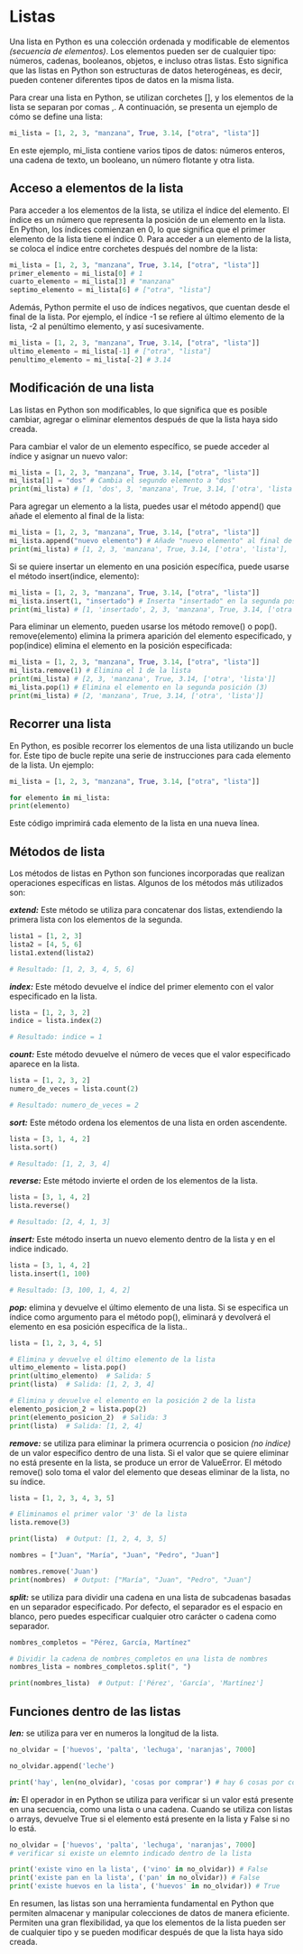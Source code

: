 # Listas

Una lista en Python es una colección ordenada y modificable de elementos _(secuencia de elementos)_. Los elementos pueden ser de cualquier tipo: números, cadenas, booleanos, objetos, e incluso otras listas. Esto significa que las listas en Python son estructuras de datos heterogéneas, es decir, pueden contener diferentes tipos de datos en la misma lista.

Para crear una lista en Python, se utilizan corchetes [], y los elementos de la lista se separan por comas ,. A continuación, se presenta un ejemplo de cómo se define una lista:

```py
mi_lista = [1, 2, 3, "manzana", True, 3.14, ["otra", "lista"]]
```

En este ejemplo, mi_lista contiene varios tipos de datos: números enteros, una cadena de texto, un booleano, un número flotante y otra lista.

## Acceso a elementos de la lista

Para acceder a los elementos de la lista, se utiliza el índice del elemento. El índice es un número que representa la posición de un elemento en la lista. En Python, los índices comienzan en 0, lo que significa que el primer elemento de la lista tiene el índice 0. Para acceder a un elemento de la lista, se coloca el índice entre corchetes después del nombre de la lista:

```py
mi_lista = [1, 2, 3, "manzana", True, 3.14, ["otra", "lista"]]
primer_elemento = mi_lista[0] # 1
cuarto_elemento = mi_lista[3] # "manzana"
septimo_elemento = mi_lista[6] # ["otra", "lista"]
```

Además, Python permite el uso de índices negativos, que cuentan desde el final de la lista. Por ejemplo, el índice -1 se refiere al último elemento de la lista, -2 al penúltimo elemento, y así sucesivamente.

```py
mi_lista = [1, 2, 3, "manzana", True, 3.14, ["otra", "lista"]]
ultimo_elemento = mi_lista[-1] # ["otra", "lista"]
penultimo_elemento = mi_lista[-2] # 3.14
```

## Modificación de una lista

Las listas en Python son modificables, lo que significa que es posible cambiar, agregar o eliminar elementos después de que la lista haya sido creada.

Para cambiar el valor de un elemento específico, se puede acceder al índice y asignar un nuevo valor:

```py
mi_lista = [1, 2, 3, "manzana", True, 3.14, ["otra", "lista"]]
mi_lista[1] = "dos" # Cambia el segundo elemento a "dos"
print(mi_lista) # [1, 'dos', 3, 'manzana', True, 3.14, ['otra', 'lista']]
```

Para agregar un elemento a la lista, puedes usar el método append() que añade el elemento al final de la lista:

```py
mi_lista = [1, 2, 3, "manzana", True, 3.14, ["otra", "lista"]]
mi_lista.append("nuevo elemento") # Añade "nuevo elemento" al final de la lista
print(mi_lista) # [1, 2, 3, 'manzana', True, 3.14, ['otra', 'lista'], 'nuevo elemento']
```

Si se quiere insertar un elemento en una posición específica, puede usarse el método insert(indice, elemento):

```py
mi_lista = [1, 2, 3, "manzana", True, 3.14, ["otra", "lista"]]
mi_lista.insert(1, "insertado") # Inserta "insertado" en la segunda posición
print(mi_lista) # [1, 'insertado', 2, 3, 'manzana', True, 3.14, ['otra', 'lista']]
```

Para eliminar un elemento, pueden usarse los método remove() o pop(). remove(elemento) elimina la primera aparición del elemento especificado, y pop(indice) elimina el elemento en la posición especificada:

```py
mi_lista = [1, 2, 3, "manzana", True, 3.14, ["otra", "lista"]]
mi_lista.remove(1) # Elimina el 1 de la lista
print(mi_lista) # [2, 3, 'manzana', True, 3.14, ['otra', 'lista']]
mi_lista.pop(1) # Elimina el elemento en la segunda posición (3)
print(mi_lista) # [2, 'manzana', True, 3.14, ['otra', 'lista']]
```

## Recorrer una lista

En Python, es posible recorrer los elementos de una lista utilizando un bucle for. Este tipo de bucle repite una serie de instrucciones para cada elemento de la lista. Un ejemplo:

```py
mi_lista = [1, 2, 3, "manzana", True, 3.14, ["otra", "lista"]]

for elemento in mi_lista:
print(elemento)
```

Este código imprimirá cada elemento de la lista en una nueva línea.

## Métodos de lista

Los métodos de listas en Python son funciones incorporadas que realizan operaciones específicas en listas. Algunos de los métodos más utilizados son:

**_extend:_** Este método se utiliza para concatenar dos listas, extendiendo la primera lista con los elementos de la segunda.

```py
lista1 = [1, 2, 3]
lista2 = [4, 5, 6]
lista1.extend(lista2)

# Resultado: [1, 2, 3, 4, 5, 6]
```

**_index:_** Este método devuelve el índice del primer elemento con el valor especificado en la lista.

```py
lista = [1, 2, 3, 2]
indice = lista.index(2)

# Resultado: indice = 1
```

**_count:_** Este método devuelve el número de veces que el valor especificado aparece en la lista.

```py
lista = [1, 2, 3, 2]
numero_de_veces = lista.count(2)

# Resultado: numero_de_veces = 2
```

**_sort:_** Este método ordena los elementos de una lista en orden ascendente.

```py
lista = [3, 1, 4, 2]
lista.sort()

# Resultado: [1, 2, 3, 4]
```

**_reverse:_** Este método invierte el orden de los elementos de la lista.

```py
lista = [3, 1, 4, 2]
lista.reverse()

# Resultado: [2, 4, 1, 3]
```

**_insert:_** Este método inserta un nuevo elemento dentro de la lista y en el indice indicado.

```py
lista = [3, 1, 4, 2]
lista.insert(1, 100)

# Resultado: [3, 100, 1, 4, 2]
```

**_pop:_** elimina y devuelve el último elemento de una lista. Si se especifica un índice como argumento para el método pop(), eliminará y devolverá el elemento en esa posición específica de la lista..

```py
lista = [1, 2, 3, 4, 5]

# Elimina y devuelve el último elemento de la lista
ultimo_elemento = lista.pop()
print(ultimo_elemento)  # Salida: 5
print(lista)  # Salida: [1, 2, 3, 4]

# Elimina y devuelve el elemento en la posición 2 de la lista
elemento_posicion_2 = lista.pop(2)
print(elemento_posicion_2)  # Salida: 3
print(lista)  # Salida: [1, 2, 4]

```

**_remove:_** se utiliza para eliminar la primera ocurrencia o posicion _(no indice)_ de un valor específico dentro de una lista. Si el valor que se quiere eliminar no está presente en la lista, se produce un error de ValueError.
El método remove() solo toma el valor del elemento que deseas eliminar de la lista, no su índice.

```py
lista = [1, 2, 3, 4, 3, 5]

# Eliminamos el primer valor '3' de la lista
lista.remove(3)

print(lista)  # Output: [1, 2, 4, 3, 5]

nombres = ["Juan", "María", "Juan", "Pedro", "Juan"]

nombres.remove('Juan')
print(nombres)  # Output: ["María", "Juan", "Pedro", "Juan"]
```

**_split:_** se utiliza para dividir una cadena en una lista de subcadenas basadas en un separador especificado. Por defecto, el separador es el espacio en blanco, pero puedes especificar cualquier otro carácter o cadena como separador.

```py
nombres_completos = "Pérez, García, Martínez"

# Dividir la cadena de nombres_completos en una lista de nombres
nombres_lista = nombres_completos.split(", ")

print(nombres_lista)  # Output: ['Pérez', 'García', 'Martínez']

```

## Funciones dentro de las listas

**_len:_** se utiliza para ver en numeros la longitud de la lista.

```py
no_olvidar = ['huevos', 'palta', 'lechuga', 'naranjas', 7000]

no_olvidar.append('leche')

print('hay', len(no_olvidar), 'cosas por comprar') # hay 6 cosas por comprar
```

**_in:_** El operador in en Python se utiliza para verificar si un valor está presente en una secuencia, como una lista o una cadena. Cuando se utiliza con listas o arrays, devuelve True si el elemento está presente en la lista y False si no lo está.

```py
no_olvidar = ['huevos', 'palta', 'lechuga', 'naranjas', 7000]
# verificar si existe un elemnto indicado dentro de la lista

print('existe vino en la lista', ('vino' in no_olvidar)) # False
print('existe pan en la lista', ('pan' in no_olvidar)) # False
print('existe huevos en la lista', ('huevos' in no_olvidar)) # True
```

En resumen, las listas son una herramienta fundamental en Python que permiten almacenar y manipular colecciones de datos de manera eficiente. Permiten una gran flexibilidad, ya que los elementos de la lista pueden ser de cualquier tipo y se pueden modificar después de que la lista haya sido creada.
